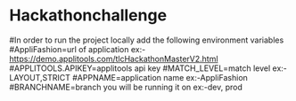 # Hackathonchallenge
#In order to run the project locally add the following environment variables
#AppliFashion=url of application ex:-https://demo.applitools.com/tlcHackathonMasterV2.html
#APPLITOOLS.APIKEY=applitools api key
#MATCH_LEVEL=match level ex:-LAYOUT,STRICT
#APPNAME=application name ex:-AppliFashion
#BRANCHNAME=branch you will be running it on ex:-dev, prod

